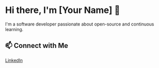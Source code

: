 # Hi there, I'm [Your Name] 👋
I'm a software developer passionate about open-source and continuous learning.




## 📫 Connect with Me
[LinkedIn](https://www.linkedin.com/in/dhanuka-wickramage/)
